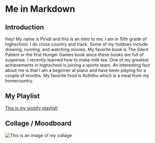 # Me in Markdown

## Introduction

Hey! My name is Pinidi and this is an intro to me. I am in 10th grade of highschool. I do cross country and track. Some of my hobbies include drawing, running, and watching movies. My favorite book is The Silent Patient or the first Hunger Games book since these books are full of suspense.  I recently learned how to make milk tea. One of my greatest achievements in highschool is joining a sports team. An interesting fact about me is that I am a beginner at piano and have been playing for a couple of months. My favorite food is Koththu which is a meal from my homecountry. 

## My Playlist

[This is my spotify playlist!](link)

## Collage / Moodboard

![This is an image of my collage](link)